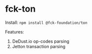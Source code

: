 # fck-ton

Install:
```npm install @fck-foundation/ton```

Features:
1. DeDust.io op-codes parsing
2. Jetton transaction parsing
